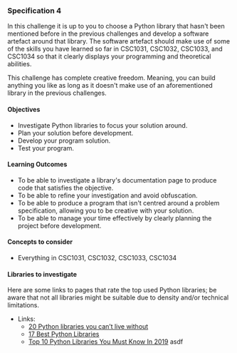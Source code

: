 ### Specification 4

In this challenge it is up to you to choose a Python library that
hasn't been mentioned before in the previous challenges and develop a
software artefact around that library. The software artefact should
make use of some of the skills you have learned so far in CSC1031,
CSC1032, CSC1033, and CSC1034 so that it clearly displays your
programming and theoretical abilities.

This challenge has complete creative freedom. Meaning, you can build
anything you like as long as it doesn't make use of an aforementioned
library in the previous challenges.

#### Objectives

* Investigate Python libraries to focus your solution around.
* Plan your solution before development.
* Develop your program solution.
* Test your program.

#### Learning Outcomes

* To be able to investigate a library's documentation page to produce
  code that satisfies the objective.
* To be able to refine your investigation and avoid obfuscation.
* To be able to produce a program that isn't centred around a problem
  specification, allowing you to be creative with your solution.
* To be able to manage your time effectively by clearly planning the
  project before development.

#### Concepts to consider

* Everything in CSC1031, CSC1032, CSC1033, CSC1034

#### Libraries to investigate

Here are some links to pages that rate the top used Python libraries;
be aware that not all libraries might be suitable due to density
and/or technical limitations.

* Links: 
  * [20 Python libraries you can’t live
  without](https://pythontips.com/2013/07/30/20-python-libraries-you-cant-live-without/)
  * [17 Best Python
  Libraries](https://medium.com/issuehunt/17-best-python-libraries-f555546ed4e9)
  * [Top 10 Python Libraries You Must Know In
  2019](https://www.edureka.co/blog/python-libraries/)
  asdf

